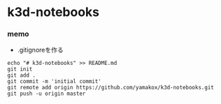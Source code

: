 # k3d-notebooks

### memo

* .gitignoreを作る

```
echo "# k3d-notebooks" >> README.md
git init
git add .
git commit -m 'initial commit'
git remote add origin https://github.com/yamakox/k3d-notebooks.git
git push -u origin master
```

